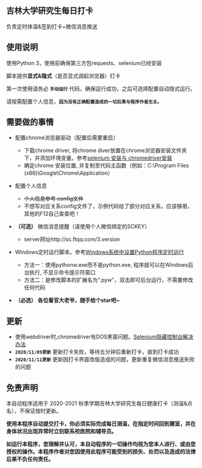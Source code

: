 ## 吉林大学研究生每日打卡
负责定时体温&签到打卡+微信消息推送

## 使用说明
使用Python 3，使用前确保第三方包requests、selenium已经安装  

脚本提供**显式&隐式**（是否显式调起浏览器）打卡  

第一次使用请务必 **`手动运行`** 代码，确保运行成功，之后可选择配置自动隐式运行。

请按需配置个人信息，**`因为没有正确配置造成的一切后果与程序作者无关。`**  

## 需要做的事情
* 配置chrome浏览器驱动（配置后需要重启）
  *  下载chrome driver, 将chrome diver放置在chrome浏览器安装文件夹下，并添加环境变量。参考[selenium 安装与 chromedriver安装](https://www.cnblogs.com/lfri/p/10542797.html)
  *  确定chrome 安装位置, 并复制至代码主函数（例如：C:\Program Files (x86)\Google\Chrome\Application）
  
* 配置个人信息
  * ~~个人信息参考 config文件~~
  * 不想写对应关系config文件了，示例代码给了部分对应关系，应该够用，其他的F12自己查查吧！
  
* **（可选）** 微信消息提醒（请使用个人微信绑定的SCKEY）
  * server网址http://sc.ftqq.com/3.version

* Windows定时运行脚本。参考[Windows系统中设置Python程序定时运行](https://blog.csdn.net/xgxyxs/article/details/85045801)  
  *  方法一：使用pythonw.exe而不是python.exe, 程序就可以在Windows后台执行, 不显示命令提示符窗口
  *  方法二：是修改脚本的扩展名为".pyw"，双击即可后台运行，不需要修改任何代码

* **（必选）** **各位看官大老爷，随手给个star吧~**

## 更新

* 使用webdriver时,chromedriver有DOS黑窗问题。[Selenium隐藏控制台解决办法](https://www.cnblogs.com/TurboWay/p/9300105.html)
* **`2020/11/09更新`** 更新打卡失败，等待五分钟后重新打卡，直到打卡成功
* **`2020/11/11更新`** 更新因打卡界面改版造成的问题，更新重复微信消息推送失败的问题

## 免责声明
本自动程序适用于 2020-2021 秋季学期吉林大学研究生每日健康打卡（测温&点名），不保证按时更新。 

**使用本程序自动提交打卡，你必须实际完成每日测温，在指定时间回到寝室，并在身体状况出现异常时立刻联系校医院和辅导员。**  

**如运行本程序，您理解并认可，本自动程序的一切操作均视为您本人进行、或由您授权的操作。本程序作者对您因使用此程序可能受到的损失、处罚以及造成的法律后果不负任何责任。**  
